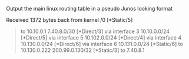 Output the main linux routing table in a pseudo Junos looking format


Received 1372 bytes back from kernel
/0     [*Static/5]
  > to 10.10.0.1
7.40.8.0/30     [*Direct/3]
  > via interface 3
10.10.0.0/24     [*Direct/5]
  > via interface 5
10.102.0.0/24     [*Direct/4]
  > via interface 4
10.130.0.0/24     [*Direct/6]
  > via interface 6
10.131.0.0/24     [*Static/6]
  > to 10.130.0.222
200.99.0.130/32     [*Static/3]
  > to 7.40.8.1
